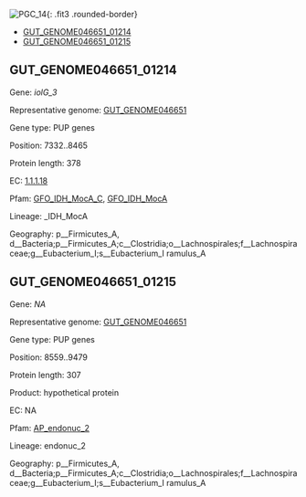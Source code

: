 ![PGC_14](../static/images/Clusters_figure/PGC_14.jpg){: .fit3 .rounded-border}

<ul id="myTab" class="nav nav-tabs">
  <li class="active">
        <a href="#tab1" data-toggle="tab">GUT_GENOME046651_01214</a>
  </li>
<li><a href="#tab2" data-toggle="tab">GUT_GENOME046651_01215</a></li>
</ul>

<div id="myTabContent" class="tab-content">
  <div class="tab-pane fade in active" id="tab1">

<h2 id="GUT_GENOME046651_01214">GUT_GENOME046651_01214</h2>
<p>Gene: <em>iolG_3</em>
<p>Representative genome: <a href="Asia">GUT_GENOME046651</a></p>
<p>Gene type: PUP genes</p>
<p>Position: 7332..8465</p>
<p>Protein length: 378</p>
<p>EC: <a href="https://www.brenda-enzymes.org/enzyme.php?ecno=1.1.1.18">1.1.1.18</a></p>
<p>Pfam: <a href="http://pfam.xfam.org/family/GFO_IDH_MocA_C">GFO_IDH_MocA_C</a>, <a href="http://pfam.xfam.org/family/GFO_IDH_MocA">GFO_IDH_MocA</a></p>
<p>Lineage: _IDH_MocA</p>
<p>Geography: p__Firmicutes_A, d__Bacteria;p__Firmicutes_A;c__Clostridia;o__Lachnospirales;f__Lachnospiraceae;g__Eubacterium_I;s__Eubacterium_I ramulus_A</p>
  </div>

  <div class="tab-pane fade" id="tab2">

<h2 id="GUT_GENOME046651_01215">GUT_GENOME046651_01215</h2>
<p>Gene: <em>NA</em></p>
<p>Representative genome: <a href="Asia">GUT_GENOME046651</a></p>
<p>Gene type: PUP genes</p>
<p>Position: 8559..9479</p>
<p>Protein length: 307</p>
<p>Product: hypothetical protein</p>
<p>EC: NA</p>
<p>Pfam: <a href="http://pfam.xfam.org/family/AP_endonuc_2">AP_endonuc_2</a></p>

<p>Lineage: endonuc_2</p>
<p>Geography: p__Firmicutes_A, d__Bacteria;p__Firmicutes_A;c__Clostridia;o__Lachnospirales;f__Lachnospiraceae;g__Eubacterium_I;s__Eubacterium_I ramulus_A</p>

  </div>
</div>
